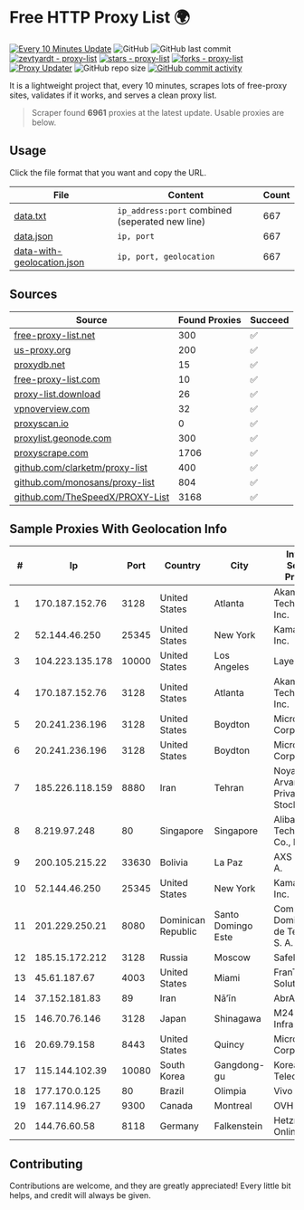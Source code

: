
# Free HTTP Proxy List 🌍

[![Every 10 Minutes Update](https://github.com/mertguvencli/http-proxy-list/actions/workflows/main.yml/badge.svg?branch=main)](https://github.com/mertguvencli/http-proxy-list/actions/workflows/main.yml)
![GitHub](https://img.shields.io/github/license/mertguvencli/http-proxy-list)
![GitHub last commit](https://img.shields.io/github/last-commit/mertguvencli/http-proxy-list)
[![zevtyardt - proxy-list](https://img.shields.io/static/v1?label=zevtyardt&message=proxy-list&color=blue&logo=github)](https://github.com/zevtyardt/proxy-list "Go to GitHub repo")
[![stars - proxy-list](https://img.shields.io/github/stars/zevtyardt/proxy-list?style=social)](https://github.com/zevtyardt/proxy-list)
[![forks - proxy-list](https://img.shields.io/github/forks/zevtyardt/proxy-list?style=social)](https://github.com/zevtyardt/proxy-list)
[![Proxy Updater](https://github.com/zevtyardt/proxy-list/workflows/Proxy%20Updater/badge.svg)](https://github.com/zevtyardt/proxy-list/actions?query=workflow:"Proxy+Updater")
![GitHub repo size](https://img.shields.io/github/repo-size/zevtyardt/proxy-list)
[![GitHub commit activity](https://img.shields.io/github/commit-activity/m/zevtyardt/proxy-list?logo=commits)](https://github.com/zevtyardt/proxy-list/commits/main)

It is a lightweight project that, every 10 minutes, scrapes lots of free-proxy sites, validates if it works, and serves a clean proxy list.

> Scraper found **6961** proxies at the latest update. Usable proxies are below.

## Usage

Click the file format that you want and copy the URL.

|File|Content|Count|
|----|-------|-----|
|[data.txt](https://raw.githubusercontent.com/mertguvencli/http-proxy-list/main/proxy-list/data.txt)|`ip_address:port` combined (seperated new line)|667|
|[data.json](https://raw.githubusercontent.com/mertguvencli/http-proxy-list/main/proxy-list/data.json)|`ip, port`|667|
|[data-with-geolocation.json](https://raw.githubusercontent.com/mertguvencli/http-proxy-list/main/proxy-list/data-with-geolocation.json)|`ip, port, geolocation`|667|

## Sources

|Source|Found Proxies|Succeed|
|------|-------------|-------|
|[free-proxy-list.net](https://free-proxy-list.net)|300|✅|
|[us-proxy.org](https://www.us-proxy.org)|200|✅|
|[proxydb.net](http://proxydb.net)|15|✅|
|[free-proxy-list.com](https://free-proxy-list.com/?page=&port=&type%5B%5D=http&type%5B%5D=https&up_time=0&search=Search)|10|✅|
|[proxy-list.download](https://www.proxy-list.download/HTTP)|26|✅|
|[vpnoverview.com](https://vpnoverview.com/privacy/anonymous-browsing/free-proxy-servers)|32|✅|
|[proxyscan.io](https://www.proxyscan.io)|0|✅|
|[proxylist.geonode.com](https://proxylist.geonode.com/api/proxy-list?limit=300&page=1&sort_by=lastChecked&sort_type=desc&protocols=http,https)|300|✅|
|[proxyscrape.com](https://api.proxyscrape.com/v2/?request=displayproxies&protocol=http&timeout=10000&country=all&ssl=all&anonymity=all)|1706|✅|
|[github.com/clarketm/proxy-list](https://raw.githubusercontent.com/clarketm/proxy-list/master/proxy-list-raw.txt)|400|✅|
|[github.com/monosans/proxy-list](https://raw.githubusercontent.com/monosans/proxy-list/main/proxies/http.txt)|804|✅|
|[github.com/TheSpeedX/PROXY-List](https://raw.githubusercontent.com/TheSpeedX/PROXY-List/master/http.txt)|3168|✅|


## Sample Proxies With Geolocation Info

|#|Ip|Port|Country|City|Internet Service Provider|
|-|--|----|-------|----|-------------------------|
|1|170.187.152.76|3128|United States|Atlanta|Akamai Technologies, Inc.|
|2|52.144.46.250|25345|United States|New York|Kamatera, Inc.|
|3|104.223.135.178|10000|United States|Los Angeles|LayerHost|
|4|170.187.152.76|3128|United States|Atlanta|Akamai Technologies, Inc.|
|5|20.241.236.196|3128|United States|Boydton|Microsoft Corporation|
|6|20.241.236.196|3128|United States|Boydton|Microsoft Corporation|
|7|185.226.118.159|8880|Iran|Tehran|Noyan Abr Arvan Co. ( Private Joint Stock)|
|8|8.219.97.248|80|Singapore|Singapore|Alibaba (US) Technology Co., Ltd.|
|9|200.105.215.22|33630|Bolivia|La Paz|AXS Bolivia S. A.|
|10|52.144.46.250|25345|United States|New York|Kamatera, Inc.|
|11|201.229.250.21|8080|Dominican Republic|Santo Domingo Este|Compañía Dominicana de Teléfonos S. A.|
|12|185.15.172.212|3128|Russia|Moscow|SafeData LLC|
|13|45.61.187.67|4003|United States|Miami|FranTech Solutions|
|14|37.152.181.83|89|Iran|Nā’īn|AbrArvan|
|15|146.70.76.146|3128|Japan|Shinagawa|M247 Europe Infra|
|16|20.69.79.158|8443|United States|Quincy|Microsoft Corporation|
|17|115.144.102.39|10080|South Korea|Gangdong-gu|Korea Telecom|
|18|177.170.0.125|80|Brazil|Olimpia|Vivo|
|19|167.114.96.27|9300|Canada|Montreal|OVH SAS|
|20|144.76.60.58|8118|Germany|Falkenstein|Hetzner Online GmbH|



## Contributing

Contributions are welcome, and they are greatly appreciated! Every
little bit helps, and credit will always be given.

